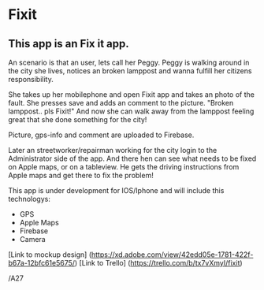 # Fixit

## This app is an Fix it app.

An scenario is that an user, lets call her Peggy.
Peggy is walking around in the city she lives, notices an broken lamppost and wanna fulfill her citizens responsibility.

She takes up her mobilephone and open Fixit app and takes an photo of the fault. She presses save and adds an comment to the picture.
"Broken lamppost.. pls Fixit!" And now she can walk away from the lamppost feeling great that she done something for the city!

Picture, gps-info and comment are uploaded to Firebase.

Later an streetworker/repairman working for the city login to the Administrator side of the app.
And there hen can see what needs to be fixed on Apple maps, or on a tableview. He gets the driving instructions from Apple maps and get there to fix the problem!

This app is under development for IOS/Iphone and will include this technologys:

* GPS
* Apple Maps
* Firebase
* Camera

[Link to mockup design] (https://xd.adobe.com/view/42edd05e-1781-422f-b67a-12bfc61e5675/)
[Link to Trello] (https://trello.com/b/tx7vXmyI/fixit)

/A27

